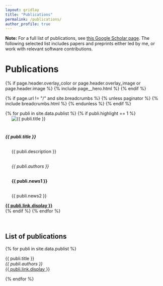 ```yaml
---
layout: gridlay
title: "Publications"
permalink: /publications/
author_profile: true
---
```


<div class="alert">
<strong>Note:</strong> For a full list of publications, see 
<a href="https://scholar.google.com/citations?user=mw7wEcsAAAAJ&hl=en">
this Google Scholar page</a>.
The following selected list includes papers and preprints either led by me, or work with relevant software
contributions.
</div>

<style>
.image-margin {
  margin-bottom: 20px;
  margin-left: 20px;
}

.text-margin {
  margin-top: 30px;
  margin-left: 20px;
}

.text-justify {
  text-align: justify;
}
</style>



# Publications
{% if page.header.overlay_color or page.header.overlay_image or page.header.image %}
  {% include page__hero.html %}
{% endif %}

{% if page.url != "/" and site.breadcrumbs %}
  {% unless paginator %}
    {% include breadcrumbs.html %}
  {% endunless %}
{% endif %}

<div class="container">
  <div class="row row-cols-1 row-cols-md-2">
    {% for publi in site.data.publist %}
      {% if publi.highlight == 1 %}
        <div class="col mb-4">
          <div class="card h-100 d-flex flex-column justify-content-between bg-light">
            <img src="{{ site.url }}{{ site.baseurl }}/images/{{ publi.image }}" class="card-img-top image-margin" alt="{{ publi.title }}">
            <div class="card-body text-justify">
              <h5 class="card-title">{{ publi.title }}</h5>
              <p class="card-text text-margin">{{ publi.description }}</p>
              <p class="card-text text-margin"><em>{{ publi.authors }}</em></p>
              <p class="card-text text-margin text-danger"><strong>{{ publi.news1 }}</strong></p>
              <p class="card-text text-margin">{{ publi.news2 }}</p>
            </div>
            <div class="card-footer">
              <a href="{{ publi.link.url }}" class="card-link text-nowrap"><strong>{{ publi.link.display }}</strong></a>
            </div>
          </div>
        </div>
      {% endif %}
    {% endfor %}
  </div>

  <p>&nbsp;</p>

  <h2>List of publications</h2>
  {% for publi in site.data.publist %}
    <p>
      {{ publi.title }}<br>
      <em>{{ publi.authors }}</em><br>
      <a href="{{ publi.link.url }}">{{ publi.link.display }}</a>
    </p>
  {% endfor %}
</div>